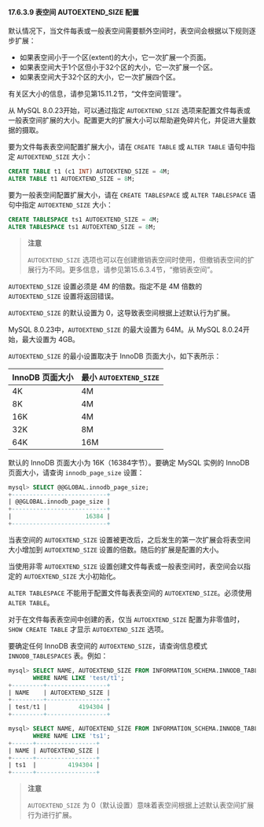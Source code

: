 #### 17.6.3.9 表空间 AUTOEXTEND_SIZE 配置

默认情况下，当文件每表或一般表空间需要额外空间时，表空间会根据以下规则逐步扩展：

- 如果表空间小于一个区(extent)的大小，它一次扩展一个页面。
- 如果表空间大于1个区但小于32个区的大小，它一次扩展一个区。
- 如果表空间大于32个区的大小，它一次扩展四个区。

有关区大小的信息，请参见第15.11.2节，“文件空间管理”。

从 MySQL 8.0.23开始，可以通过指定 `AUTOEXTEND_SIZE` 选项来配置文件每表或一般表空间扩展的大小。配置更大的扩展大小可以帮助避免碎片化，并促进大量数据的摄取。

要为文件每表表空间配置扩展大小，请在 `CREATE TABLE` 或 `ALTER TABLE` 语句中指定 `AUTOEXTEND_SIZE` 大小：

```sql
CREATE TABLE t1 (c1 INT) AUTOEXTEND_SIZE = 4M;
ALTER TABLE t1 AUTOEXTEND_SIZE = 8M;
```

要为一般表空间配置扩展大小，请在 `CREATE TABLESPACE` 或 `ALTER TABLESPACE` 语句中指定 `AUTOEXTEND_SIZE` 大小：

```sql
CREATE TABLESPACE ts1 AUTOEXTEND_SIZE = 4M;
ALTER TABLESPACE ts1 AUTOEXTEND_SIZE = 8M;
```

> **注意**
>
> `AUTOEXTEND_SIZE` 选项也可以在创建撤销表空间时使用，但撤销表空间的扩展行为不同。更多信息，请参见第15.6.3.4节，“撤销表空间”。

`AUTOEXTEND_SIZE` 设置必须是 4M 的倍数。指定不是 4M 倍数的 `AUTOEXTEND_SIZE` 设置将返回错误。

`AUTOEXTEND_SIZE` 的默认设置为 0，这导致表空间根据上述默认行为扩展。

MySQL 8.0.23中，`AUTOEXTEND_SIZE` 的最大设置为 64M。从 MySQL 8.0.24开始，最大设置为 4GB。

`AUTOEXTEND_SIZE` 的最小设置取决于 InnoDB 页面大小，如下表所示：

| InnoDB 页面大小 | 最小 `AUTOEXTEND_SIZE` |
| --------------- | ---------------------- |
| 4K              | 4M                     |
| 8K              | 4M                     |
| 16K             | 4M                     |
| 32K             | 8M                     |
| 64K             | 16M                    |

默认的 InnoDB 页面大小为 16K（16384字节）。要确定 MySQL 实例的 InnoDB 页面大小，请查询 `innodb_page_size` 设置：

```sql
mysql> SELECT @@GLOBAL.innodb_page_size;
+---------------------------+
| @@GLOBAL.innodb_page_size |
+---------------------------+
|                     16384 |
+---------------------------+
```

当表空间的 `AUTOEXTEND_SIZE` 设置被更改后，之后发生的第一次扩展会将表空间大小增加到 `AUTOEXTEND_SIZE` 设置的倍数。随后的扩展是配置的大小。

当使用非零 `AUTOEXTEND_SIZE` 设置创建文件每表或一般表空间时，表空间会以指定的 `AUTOEXTEND_SIZE` 大小初始化。

`ALTER TABLESPACE` 不能用于配置文件每表表空间的 `AUTOEXTEND_SIZE`。必须使用 `ALTER TABLE`。

对于在文件每表表空间中创建的表，仅当 `AUTOEXTEND_SIZE` 配置为非零值时，`SHOW CREATE TABLE` 才显示 `AUTOEXTEND_SIZE` 选项。

要确定任何 InnoDB 表空间的 `AUTOEXTEND_SIZE`，请查询信息模式 `INNODB_TABLESPACES` 表。例如：

```sql
mysql> SELECT NAME, AUTOEXTEND_SIZE FROM INFORMATION_SCHEMA.INNODB_TABLESPACES 
       WHERE NAME LIKE 'test/t1';
+---------+-----------------+
| NAME    | AUTOEXTEND_SIZE |
+---------+-----------------+
| test/t1 |         4194304 |
+---------+-----------------+

mysql> SELECT NAME, AUTOEXTEND_SIZE FROM INFORMATION_SCHEMA.INNODB_TABLESPACES 
       WHERE NAME LIKE 'ts1';
+------+-----------------+
| NAME | AUTOEXTEND_SIZE |
+------+-----------------+
| ts1  |         4194304 |
+------+-----------------+
```

> **注意**
>
> `AUTOEXTEND_SIZE` 为 0（默认设置）意味着表空间根据上述默认表空间扩展行为进行扩展。